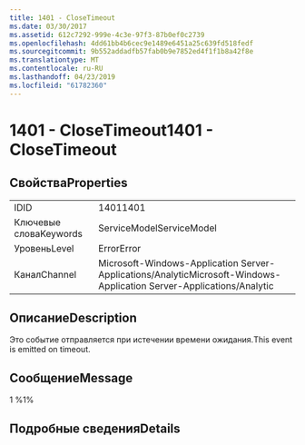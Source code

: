 ```yaml
---
title: 1401 - CloseTimeout
ms.date: 03/30/2017
ms.assetid: 612c7292-999e-4c3e-97f3-87b0ef0c2739
ms.openlocfilehash: 4dd61bb4b6cec9e1489e6451a25c639fd518fedf
ms.sourcegitcommit: 9b552addadfb57fab0b9e7852ed4f1f1b8a42f8e
ms.translationtype: MT
ms.contentlocale: ru-RU
ms.lasthandoff: 04/23/2019
ms.locfileid: "61782360"
---
```

# <a name="1401---closetimeout"></a><span data-ttu-id="b5574-102">1401 - CloseTimeout</span><span class="sxs-lookup"><span data-stu-id="b5574-102">1401 - CloseTimeout</span></span>
## <a name="properties"></a><span data-ttu-id="b5574-103">Свойства</span><span class="sxs-lookup"><span data-stu-id="b5574-103">Properties</span></span>  
  
|||  
|-|-|  
|<span data-ttu-id="b5574-104">ID</span><span class="sxs-lookup"><span data-stu-id="b5574-104">ID</span></span>|<span data-ttu-id="b5574-105">1401</span><span class="sxs-lookup"><span data-stu-id="b5574-105">1401</span></span>|  
|<span data-ttu-id="b5574-106">Ключевые слова</span><span class="sxs-lookup"><span data-stu-id="b5574-106">Keywords</span></span>|<span data-ttu-id="b5574-107">ServiceModel</span><span class="sxs-lookup"><span data-stu-id="b5574-107">ServiceModel</span></span>|  
|<span data-ttu-id="b5574-108">Уровень</span><span class="sxs-lookup"><span data-stu-id="b5574-108">Level</span></span>|<span data-ttu-id="b5574-109">Error</span><span class="sxs-lookup"><span data-stu-id="b5574-109">Error</span></span>|  
|<span data-ttu-id="b5574-110">Канал</span><span class="sxs-lookup"><span data-stu-id="b5574-110">Channel</span></span>|<span data-ttu-id="b5574-111">Microsoft-Windows-Application Server-Applications/Analytic</span><span class="sxs-lookup"><span data-stu-id="b5574-111">Microsoft-Windows-Application Server-Applications/Analytic</span></span>|  
  
## <a name="description"></a><span data-ttu-id="b5574-112">Описание</span><span class="sxs-lookup"><span data-stu-id="b5574-112">Description</span></span>  
 <span data-ttu-id="b5574-113">Это событие отправляется при истечении времени ожидания.</span><span class="sxs-lookup"><span data-stu-id="b5574-113">This event is emitted on timeout.</span></span>  
  
## <a name="message"></a><span data-ttu-id="b5574-114">Сообщение</span><span class="sxs-lookup"><span data-stu-id="b5574-114">Message</span></span>  
 <span data-ttu-id="b5574-115">1 %</span><span class="sxs-lookup"><span data-stu-id="b5574-115">1%</span></span>  
  
## <a name="details"></a><span data-ttu-id="b5574-116">Подробные сведения</span><span class="sxs-lookup"><span data-stu-id="b5574-116">Details</span></span>
